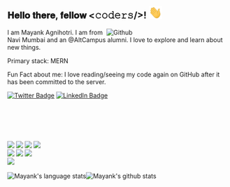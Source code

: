 <h2> 𝐇𝐞𝐥𝐥𝐨 𝐭𝐡𝐞𝐫𝐞, 𝐟𝐞𝐥𝐥𝐨𝐰 <𝚌𝚘𝚍𝚎𝚛𝚜/>! <img src="https://raw.githubusercontent.com/ABSphreak/ABSphreak/master/gifs/Hi.gif" width="30px"></h2>

<img width="55%" align="right" alt="Github" src="https://raw.githubusercontent.com/onimur/.github/master/.resources/git-header.svg" />

<p>I am Mayank Agnihotri. I am from Navi Mumbai and an @AltCampus alumni. I love to explore and learn about new things.</p>
<p>Primary stack: MERN</p>

<p>Fun Fact about me: I love reading/seeing my code again on GitHub after it has been committed to the server.</p>

[![Twitter Badge](https://img.shields.io/badge/-@max_AgNO3-1ca0f1?style=flat-square&labelColor=1ca0f1&logo=twitter&logoColor=white&link=https://twitter.com/max_AgNO3)](https://twitter.com/max_AgNO3) [![LinkedIn Badge](https://img.shields.io/badge/-@mayankagnihotri-blue?style=flat-square&labelColor=blue&logo=linkedin&logoColor=white&link=https://www.linkedin.com/in/mayank-agnihotri/)](https://www.linkedin.com/in/mayank-agnihotri/)

<br>
<br>
<br>
<br>

<p>
  
  <!-- Your languages and tools. Be careful with the alignment. 
  You can use this sites to get logos: https://www.vectorlogo.zone or https://simpleicons.org/
  -->
  
  <code><img width="10%" src="https://www.vectorlogo.zone/logos/javascript/javascript-ar21.svg"></code>
  <code><img width="10%" src="https://www.vectorlogo.zone/logos/reactjs/reactjs-ar21.svg"></code>
  <code><img width="10%" src="https://www.vectorlogo.zone/logos/nodejs/nodejs-ar21.svg"></code>
  <code><img width="10%" src="https://www.vectorlogo.zone/logos/ruby-lang/ruby-lang-horizontal.svg"></code>
  <br />
  <code><img width="10%" src="https://www.vectorlogo.zone/logos/expressjs/expressjs-ar21.svg"></code>
  <code><img width="10%" src="https://www.vectorlogo.zone/logos/mongodb/mongodb-ar21.svg"></code>
  <code><img width="10%" src="https://www.vectorlogo.zone/logos/w3_html5/w3_html5-ar21.svg"></code>
  <br />
  <code><img width="10%" src="https://www.vectorlogo.zone/logos/git-scm/git-scm-ar21.svg"></code>
</p>

  <img align="left" src="https://github-readme-stats.vercel.app/api/top-langs/?username=mayankagnihotri7&hide_langs_below=5" alt="Mayank's language stats"/>
                      
![Mayank's github stats](https://github-readme-stats.vercel.app/api?username=mayankagnihotri7&hide=["issues"]&show_icons=true)
